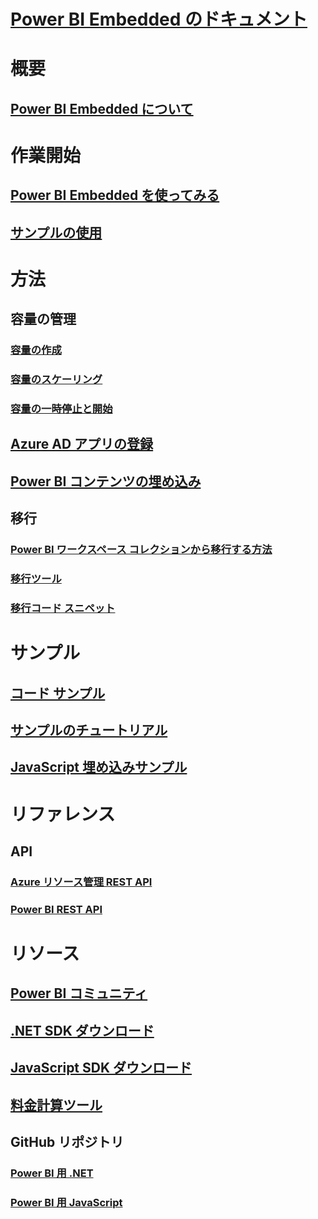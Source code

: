 # [Power BI Embedded のドキュメント](index.md)

# 概要
## [Power BI Embedded について](what-is-power-bi-embedded.md)

# 作業開始
## [Power BI Embedded を使ってみる](get-started.md)
## [サンプルの使用](https://powerbi.microsoft.com/documentation/powerbi-developer-embed-sample-app-owns-data/)

# 方法
## 容量の管理
### [容量の作成](create-capacity.md)
### [容量のスケーリング](scale-capacity.md)
### [容量の一時停止と開始](pause-start.md)
## [Azure AD アプリの登録](https://powerbi.microsoft.com/documentation/powerbi-developer-register-app/)
## [Power BI コンテンツの埋め込み](https://powerbi.microsoft.com/documentation/powerbi-developer-embedding-content/)

## 移行
### [Power BI ワークスペース コレクションから移行する方法](migrate-from-power-bi-workspace-collections.md)
### [移行ツール](migrate-tool.md)
### [移行コード スニペット](migrate-code-snippets.md)

# サンプル
## [コード サンプル](https://github.com/Microsoft/PowerBI-Developer-Samples)
## [サンプルのチュートリアル](https://powerbi.microsoft.com/documentation/powerbi-developer-embed-sample-app-owns-data/)
## [JavaScript 埋め込みサンプル](https://microsoft.github.io/PowerBI-JavaScript/demo/)

# リファレンス
## API
### [Azure リソース管理 REST API](https://docs.microsoft.com/rest/api/power-bi-embedded/)
### [Power BI REST API](https://msdn.microsoft.com/en-us/library/mt147898.aspx)

# リソース
## [Power BI コミュニティ](http://community.powerbi.com/t5/Developer/bd-p/Developer)
## [.NET SDK ダウンロード](https://www.nuget.org/packages/Microsoft.PowerBI.Api/)
## [JavaScript SDK ダウンロード](https://www.nuget.org/packages/Microsoft.PowerBI.JavaScript/)
## [料金計算ツール](https://azure.microsoft.com/pricing/calculator/)
## GitHub リポジトリ
### [Power BI 用 .NET](https://github.com/Microsoft/PowerBI-CSharp)
### [Power BI 用 JavaScript](https://github.com/Microsoft/PowerBI-JavaScript)


